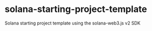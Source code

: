 # solana-starting-project-template
Solana starting project template using the solana-web3.js v2 SDK 
